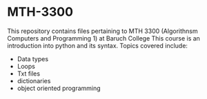 # MTH-3300
This repository contains files pertaining to MTH 3300 (Algorithnsm Computers and Programming 1) at Baruch College
This course is an introduction into python and its syntax. Topics covered include:
- Data types
- Loops
- Txt files
- dictionaries
- object oriented programming
